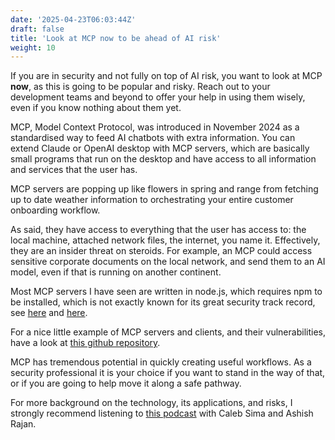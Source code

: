 ```yaml
---
date: '2025-04-23T06:03:44Z'
draft: false
title: 'Look at MCP now to be ahead of AI risk'
weight: 10
---
```


If you are in security and not fully on top of AI risk, you want to look at MCP **now**, as this is going to be popular and risky.
Reach out to your development teams and beyond to offer your help in using them wisely, even if you know nothing about them yet.

MCP, Model Context Protocol, was introduced in November 2024 as a standardised way to feed AI chatbots with extra information.
You can extend Claude or OpenAI desktop with MCP servers, which are basically small programs that run on the desktop and have access to all information and services that the user has.

MCP servers are popping up like flowers in spring and range from fetching up to date weather information to orchestrating your entire customer onboarding workflow.

As said, they have access to everything that the user has access to: the local machine, attached network files, the internet, you name it. Effectively, they are an insider threat on steroids. For example, an MCP could access sensitive corporate documents on the local network, and send them to an AI model, even if that is running on another continent.

Most MCP servers I have seen are written in node.js, which requires npm to be installed, which is not exactly known for its great security track record, see [here](https://www.criticalstart.com/securing-the-ecosystem-navigating-the-risks-of-npm-packages-in-modern-software-development/) and [here](https://blog.checkpoint.com/securing-the-cloud/review-of-recent-npm-based-vulnerabilities/).

For a nice little example of MCP servers and clients, and their vulnerabilities, have a look at [this github repository](https://github.com/kenhuangus/mcp-vulnerable-server-demo).

MCP has tremendous potential in quickly creating useful workflows. As a security professional it is your choice if you want to stand in the way of that, or if you are going to help move it along a safe pathway.

For more background on the technology, its applications, and risks, I strongly recommend listening to [this podcast](https://podcasts.apple.com/nl/podcast/ai-cybersecurity-podcast/id1711183470?i=1000704052797) with Caleb Sima and Ashish Rajan.